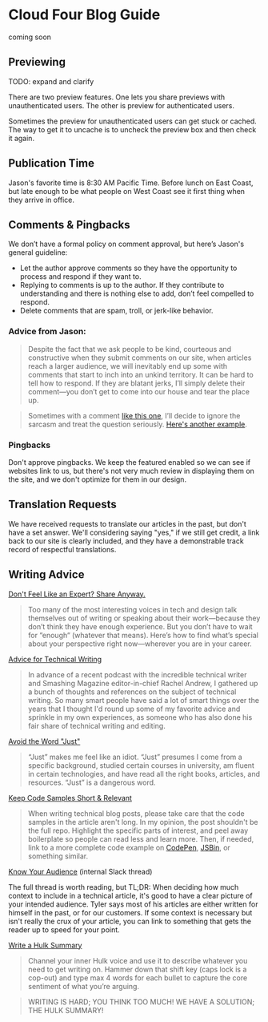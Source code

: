 # Cloud Four Blog Guide

coming soon

## Previewing

TODO: expand and clarify

There are two preview features. One lets you share previews with unauthenticated users. The other is preview for authenticated users.

Sometimes the preview for unauthenticated users can get stuck or cached. The way to get it to uncache is to uncheck the preview box and then check it again.

## Publication Time

Jason's favorite time is 8:30 AM Pacific Time. Before lunch on East Coast, but late enough to be what people on West Coast see it first thing when they arrive in office.

## Comments & Pingbacks

We don’t have a formal policy on comment approval, but here’s Jason's general guideline:

- Let the author approve comments so they have the opportunity to process and respond if they want to.
- Replying to comments is up to the author. If they contribute to understanding and there is nothing else to add, don’t feel compelled to respond.
- Delete comments that are spam, troll, or jerk-like behavior.

### Advice from Jason:

> Despite the fact that we ask people to be kind, courteous and constructive when they submit comments on our site, when articles reach a larger audience, we will inevitably end up some with comments that start to inch into an unkind territory. It can be hard to tell how to respond. If they are blatant jerks, I’ll simply delete their comment—you don’t get to come into our house and tear the place up.

> Sometimes with a comment [like this one](https://cloudfour.com/thinks/an-html-attribute-potentially-worth-4-4m-to-chipotle/#comment-5880), I’ll decide to ignore the sarcasm and treat the question seriously. [Here's another example](https://cloudfour.com/thinks/first-thing-you-should-do-to-optimize-your-desktop-site-for-mobile/#comment-690).

### Pingbacks

Don't approve pingbacks. We keep the featured enabled so we can see if websites link to us, but there's not very much review in displaying them on the site, and we don't optimize for them in our design.

## Translation Requests

We have received requests to translate our articles in the past, but don't have a set answer. We'll considering saying "yes," if we still get credit, a link back to our site is clearly included, and they have a demonstrable track record of respectful translations.

## Writing Advice

[Don't Feel Like an Expert? Share Anyway.](https://medium.com/@sara_ann_marie/dont-feel-like-an-expert-share-anyway-661f2f8cd038)

> Too many of the most interesting voices in tech and design talk themselves out of writing or speaking about their work—because they don’t think they have enough experience. But you don’t have to wait for “enough“ (whatever that means). Here’s how to find what’s special about your perspective right now—wherever you are in your career.

[Advice for Technical Writing](https://css-tricks.com/advice-for-technical-writing/)

> In advance of a recent podcast with the incredible technical writer and Smashing Magazine editor-in-chief Rachel Andrew, I gathered up a bunch of thoughts and references on the subject of technical writing. So many smart people have said a lot of smart things over the years that I thought I'd round up some of my favorite advice and sprinkle in my own experiences, as someone who has also done his fair share of technical writing and editing.

[Avoid the Word "Just"](https://bradfrost.com/blog/post/just/)

> “Just” makes me feel like an idiot. “Just” presumes I come from a specific background, studied certain courses in university, am fluent in certain technologies, and have read all the right books, articles, and resources. “Just” is a dangerous word.

[Keep Code Samples Short & Relevant](https://twitter.com/sarah_edo/status/1106631555693187073)

> When writing technical blog posts, please take care that the code samples in the article aren't long. In my opinion, the post shouldn't be the full repo. Highlight the specific parts of interest, and peel away boilerplate so people can read less and learn more. Then, if needed, link to a more complete code example on [CodePen](https://codepen.io/), [JSBin](https://jsbin.com/), or something similar.

[Know Your Audience](https://cloudfour.slack.com/archives/C0L9UQCTU/p1572999313002300) (internal Slack thread)

The full thread is worth reading, but TL;DR: When deciding how much context to include in a technical article, it's good to have a clear picture of your intended audience. Tyler says most of his articles are either written for himself in the past, or for our customers. If some context is necessary but isn't really the crux of your article, you can link to something that gets the reader up to speed for your point.

[Write a Hulk Summary](https://chriscoyier.net/2020/01/23/the-hulk-summary/)

> Channel your inner Hulk voice and use it to describe whatever you need to get writing on. Hammer down that shift key (caps lock is a cop-out) and type max 4 words for each bullet to capture the core sentiment of what you’re arguing.

> WRITING IS HARD; YOU THINK TOO MUCH! WE HAVE A SOLUTION; THE HULK SUMMARY!
